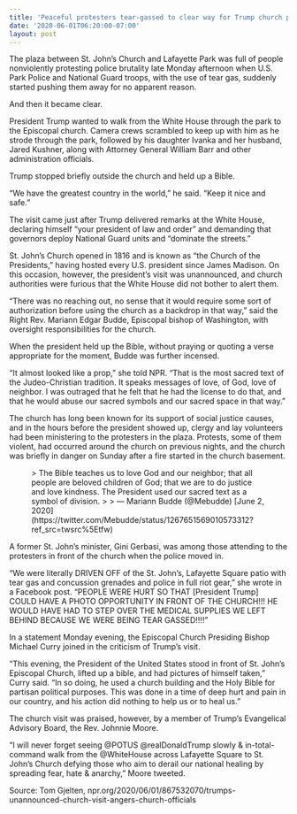 ```yaml
---
title: 'Peaceful protesters tear-gassed to clear way for Trump church photo-op'
date: '2020-06-01T06:20:00-07:00'
layout: post
---
```


The plaza between St. John’s Church and Lafayette Park was full of people nonviolently protesting police brutality late Monday afternoon when U.S. Park Police and National Guard troops, with the use of tear gas, suddenly started pushing them away for no apparent reason.

And then it became clear.

President Trump wanted to walk from the White House through the park to the Episcopal church. Camera crews scrambled to keep up with him as he strode through the park, followed by his daughter Ivanka and her husband, Jared Kushner, along with Attorney General William Barr and other administration officials.

Trump stopped briefly outside the church and held up a Bible.

“We have the greatest country in the world,” he said. “Keep it nice and safe.”

The visit came just after Trump delivered remarks at the White House, declaring himself “your president of law and order” and demanding that governors deploy National Guard units and “dominate the streets.”

St. John’s Church opened in 1816 and is known as “the Church of the Presidents,” having hosted every U.S. president since James Madison. On this occasion, however, the president’s visit was unannounced, and church authorities were furious that the White House did not bother to alert them.

“There was no reaching out, no sense that it would require some sort of authorization before using the church as a backdrop in that way,” said the Right Rev. Mariann Edgar Budde, Episcopal bishop of Washington, with oversight responsibilities for the church.

When the president held up the Bible, without praying or quoting a verse appropriate for the moment, Budde was further incensed.

“It almost looked like a prop,” she told NPR. “That is the most sacred text of the Judeo-Christian tradition. It speaks messages of love, of God, love of neighbor. I was outraged that he felt that he had the license to do that, and that he would abuse our sacred symbols and our sacred space in that way.”

The church has long been known for its support of social justice causes, and in the hours before the president showed up, clergy and lay volunteers had been ministering to the protesters in the plaza. Protests, some of them violent, had occurred around the church on previous nights, and the church was briefly in danger on Sunday after a fire started in the church basement.

<figure class="wp-block-embed is-type-rich is-provider-twitter wp-block-embed-twitter"><div class="wp-block-embed__wrapper">> The Bible teaches us to love God and our neighbor; that all people are beloved children of God; that we are to do justice and love kindness. The President used our sacred text as a symbol of division.
> 
> — Mariann Budde (@Mebudde) [June 2, 2020](https://twitter.com/Mebudde/status/1267651569010573312?ref_src=twsrc%5Etfw)

<script async="" charset="utf-8" src="https://platform.twitter.com/widgets.js"></script></div></figure>A former St. John’s minister, Gini Gerbasi, was among those attending to the protesters in front of the church when the police moved in.

“We were literally DRIVEN OFF of the St. John’s, Lafayette Square patio with tear gas and concussion grenades and police in full riot gear,” she wrote in a Facebook post. “PEOPLE WERE HURT SO THAT \[President Trump\] COULD HAVE A PHOTO OPPORTUNITY IN FRONT OF THE CHURCH!!! HE WOULD HAVE HAD TO STEP OVER THE MEDICAL SUPPLIES WE LEFT BEHIND BECAUSE WE WERE BEING TEAR GASSED!!!!”

In a statement Monday evening, the Episcopal Church Presiding Bishop Michael Curry joined in the criticism of Trump’s visit.

“This evening, the President of the United States stood in front of St. John’s Episcopal Church, lifted up a bible, and had pictures of himself taken,” Curry said. “In so doing, he used a church building and the Holy Bible for partisan political purposes. This was done in a time of deep hurt and pain in our country, and his action did nothing to help us or to heal us.”

The church visit was praised, however, by a member of Trump’s Evangelical Advisory Board, the Rev. Johnnie Moore.

“I will never forget seeing @POTUS @realDonaldTrump slowly &amp; in-total-command walk from the @WhiteHouse across Lafayette Square to St. John’s Church defying those who aim to derail our national healing by spreading fear, hate &amp; anarchy,” Moore tweeted.

Source: Tom Gjelten, npr.org/2020/06/01/867532070/trumps-unannounced-church-visit-angers-church-officials